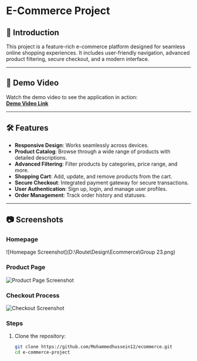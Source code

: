 # E-Commerce Project

## 🚀 Introduction

This project is a feature-rich e-commerce platform designed for seamless online shopping experiences. It includes user-friendly navigation, advanced product filtering, secure checkout, and a modern interface.

---

## 🎥 Demo Video

Watch the demo video to see the application in action:  
**[Demo Video Link](https://drive.google.com/file/d/1aYZwoT28KJmXuctEhBl1ZB0UJ8TN1fs0/view?usp=drive_link)**

---

## 🛠 Features

- **Responsive Design**: Works seamlessly across devices.
- **Product Catalog**: Browse through a wide range of products with detailed descriptions.
- **Advanced Filtering**: Filter products by categories, price range, and more.
- **Shopping Cart**: Add, update, and remove products from the cart.
- **Secure Checkout**: Integrated payment gateway for secure transactions.
- **User Authentication**: Sign up, login, and manage user profiles.
- **Order Management**: Track order history and statuses.

---

## 📷 Screenshots

### Homepage

![Homepage Screenshot](D:\Route\Design\Ecommerce\Group 23.png)

### Product Page
![Product Page Screenshot](screenshots/product-page.png)

### Checkout Process
![Checkout Screenshot](screenshots/checkout.png)

### Steps
1. Clone the repository:
   ```bash
   git clone https://github.com/Mohammedhussein12/ecommerce.git
   cd e-commerce-project
